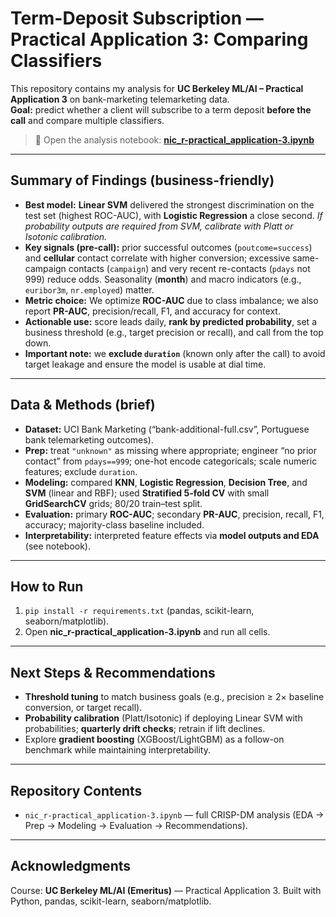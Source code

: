 # Term-Deposit Subscription — Practical Application 3: Comparing Classifiers

This repository contains my analysis for **UC Berkeley ML/AI – Practical Application 3** on bank-marketing telemarketing data.  
**Goal:** predict whether a client will subscribe to a term deposit **before the call** and compare multiple classifiers.

> 📒 Open the analysis notebook: **[nic_r-practical_application-3.ipynb](./nic_r-practical_application-3.ipynb)**

---

## Summary of Findings (business-friendly)

- **Best model:** **Linear SVM** delivered the strongest discrimination on the test set (highest ROC-AUC), with **Logistic Regression** a close second. _If probability outputs are required from SVM, calibrate with Platt or Isotonic calibration._
- **Key signals (pre-call):** prior successful outcomes (`poutcome=success`) and **cellular** contact correlate with higher conversion; excessive same-campaign contacts (`campaign`) and very recent re-contacts (`pdays` not 999) reduce odds. Seasonality (**month**) and macro indicators (e.g., `euribor3m`, `nr.employed`) matter.
- **Metric choice:** We optimize **ROC-AUC** due to class imbalance; we also report **PR-AUC**, precision/recall, F1, and accuracy for context.
- **Actionable use:** score leads daily, **rank by predicted probability**, set a business threshold (e.g., target precision or recall), and call from the top down.
- **Important note:** we **exclude `duration`** (known only after the call) to avoid target leakage and ensure the model is usable at dial time.

---

## Data & Methods (brief)

- **Dataset:** UCI Bank Marketing (“bank-additional-full.csv”, Portuguese bank telemarketing outcomes).
- **Prep:** treat `"unknown"` as missing where appropriate; engineer “no prior contact” from `pdays==999`; one-hot encode categoricals; scale numeric features; exclude `duration`.
- **Modeling:** compared **KNN**, **Logistic Regression**, **Decision Tree**, and **SVM** (linear and RBF); used **Stratified 5-fold CV** with small **GridSearchCV** grids; 80/20 train–test split.
- **Evaluation:** primary **ROC-AUC**; secondary **PR-AUC**, precision, recall, F1, accuracy; majority-class baseline included.
- **Interpretability:** interpreted feature effects via **model outputs and EDA** (see notebook).

---

## How to Run

1. `pip install -r requirements.txt` (pandas, scikit-learn, seaborn/matplotlib).
2. Open **nic_r-practical_application-3.ipynb** and run all cells.

---

## Next Steps & Recommendations

- **Threshold tuning** to match business goals (e.g., precision ≥ 2× baseline conversion, or target recall).
- **Probability calibration** (Platt/Isotonic) if deploying Linear SVM with probabilities; **quarterly drift checks**; retrain if lift declines.
- Explore **gradient boosting** (XGBoost/LightGBM) as a follow-on benchmark while maintaining interpretability.

---

## Repository Contents

- `nic_r-practical_application-3.ipynb` — full CRISP-DM analysis (EDA → Prep → Modeling → Evaluation → Recommendations).

---

## Acknowledgments

Course: **UC Berkeley ML/AI (Emeritus)** — Practical Application 3. Built with Python, pandas, scikit-learn, seaborn/matplotlib.
